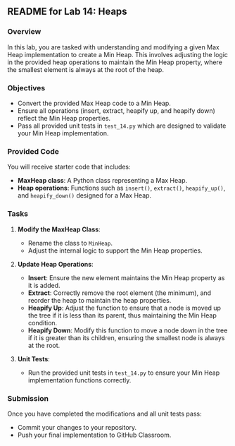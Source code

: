 ## README for Lab 14: Heaps

### Overview

In this lab, you are tasked with understanding and modifying a given Max Heap implementation to create a Min Heap. This involves adjusting the logic in the provided heap operations to maintain the Min Heap property, where the smallest element is always at the root of the heap.

### Objectives

- Convert the provided Max Heap code to a Min Heap.
- Ensure all operations (insert, extract, heapify up, and heapify down) reflect the Min Heap properties.
- Pass all provided unit tests in `test_14.py` which are designed to validate your Min Heap implementation.

### Provided Code

You will receive starter code that includes:
- **MaxHeap class**: A Python class representing a Max Heap.
- **Heap operations**: Functions such as `insert()`, `extract()`, `heapify_up()`, and `heapify_down()` designed for a Max Heap.

### Tasks

1. **Modify the MaxHeap Class**:
   - Rename the class to `MinHeap`.
   - Adjust the internal logic to support the Min Heap properties.

2. **Update Heap Operations**:
   - **Insert**: Ensure the new element maintains the Min Heap property as it is added.
   - **Extract**: Correctly remove the root element (the minimum), and reorder the heap to maintain the heap properties.
   - **Heapify Up**: Adjust the function to ensure that a node is moved up the tree if it is less than its parent, thus maintaining the Min Heap condition.
   - **Heapify Down**: Modify this function to move a node down in the tree if it is greater than its children, ensuring the smallest node is always at the root.

3. **Unit Tests**:
   - Run the provided unit tests in `test_14.py` to ensure your Min Heap implementation functions correctly.

### Submission

Once you have completed the modifications and all unit tests pass:
- Commit your changes to your repository.
- Push your final implementation to GitHub Classroom.